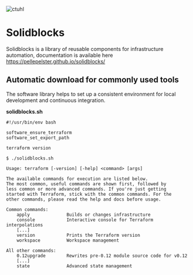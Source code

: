 ![ctuhl](https://github.com/pellepelster/ctuhl/workflows/ctuhl/badge.svg)


# Solidblocks

Solidblocks is a library of reusable components for infrastructure  automation, documentation is available here  https://pellepelster.github.io/solidblocks/


## Automatic download for commonly used tools
The software library helps to set up a consistent environment for local development and continuous integration.

**solidblocks.sh**
```
#!/usr/bin/env bash

software_ensure_terraform
software_set_export_path

terraform version
```

```
$ ./solidblocks.sh

Usage: terraform [-version] [-help] <command> [args]

The available commands for execution are listed below.
The most common, useful commands are shown first, followed by
less common or more advanced commands. If you're just getting
started with Terraform, stick with the common commands. For the
other commands, please read the help and docs before usage.

Common commands:
    apply              Builds or changes infrastructure
    console            Interactive console for Terraform interpolations
    [...]
    version            Prints the Terraform version
    workspace          Workspace management

All other commands:
    0.12upgrade        Rewrites pre-0.12 module source code for v0.12
    [...]
    state              Advanced state management

```
